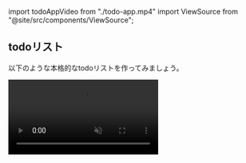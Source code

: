 import todoAppVideo from "./todo-app.mp4"
import ViewSource from "@site/src/components/ViewSource";

## todoリスト

以下のような本格的なtodoリストを作ってみましょう。

<video src={todoAppVideo} loop autoPlay muted controls />

- todoのカテゴリを自分で作成できます
- カテゴリごとにタスクを追加することができます
- todoの削除・編集ができます
- todoが完了したらチェックをつけることができます
- カテゴリを削除するとその配下にあるtodoも削除されます

## ヒント

以下ヒントです。

### ヒント１

いきなりデザインも機能も同時に本格的にするのは複雑なので、まずは最小限の機能に焦点を絞るのがよいでしょう。手始めに、カテゴリなどは考えずtodoを追加・削除・編集するアプリを作ってみましょう。この教材の[React](../../4-advanced/04-react/index.md)の章で簡単なtodoアプリを実際に作っている箇所もあるので、そちらも参考にしてみましょう。

### ヒント２

大まかにみれば、肝心のtodoに関しては次のようなモデル（型）を用意すればよさそうです

```javascript
interface Todo {
  id: number; // todoのid
  category: string; // todoの属するカテゴリ
  content: string; // todoの内容
  isDone: boolean; // todoが完了しているかどうか
}
```

そして複数のtodoをまとめてリストとして管理します。

```javascript
const [todos, setTodos] = useState<Todo[]>([]);

const addTodo = (todo: Todo) => {
    // todoを追加する操作
};

const updateTodo = (id: number, newContent: string) => {
    // todoを更新する操作
};

const deleteTodo = (id: number) => {
    // todoを削除する操作
}
```

また、カテゴリもリストに格納して管理できます。

```javascript
const [categories, setCategories] = useState<string[]>([]);

const addCategory = (newCategory: string) => {
    // カテゴリを追加する操作
}

const deleteCategory = () => {
    // カテゴリを削除する操作
}

```

## 解答例

以下解答例です。

<ViewSource url={import.meta.url} path="_sample" />